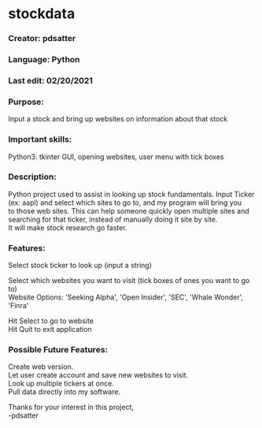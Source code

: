 # stockdata

### **Creator:** pdsatter
### **Language:** Python
### **Last edit:** 02/20/2021
### **Purpose:**  
Input a stock and bring up websites on information about that stock
### **Important skills:**  
Python3: tkinter GUI, opening websites, user menu with tick boxes

### **Description:**  
Python project used to assist in looking up stock fundamentals.  Input Ticker (ex: aapl) and select which sites to go to, and my program will bring you  
to those web sites. This can help someone quickly open multiple sites and searching for that ticker, instead of manually doing it site by site.  
It will make stock research go faster.  

### **Features:** 
Select stock ticker to look up (input a string)  

Select which websites you want to visit (tick boxes of ones you want to go to)  
Website Options: 'Seeking Alpha', 'Open Insider', 'SEC', 'Whale Wonder', 'Finra'
 
Hit Select to go to website  
Hit Quit to exit application  

### **Possible Future Features:**  
Create web version.  
Let user create account and save new websites to visit.  
Look up multiple tickers at once.  
Pull data directly into my software.  

Thanks for your interest in this project,  
-pdsatter

